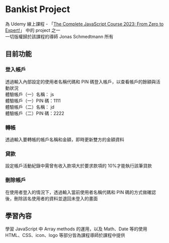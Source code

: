 # Bankist Project

為 Udemy 線上課程 - 「[The Complete JavaScript Course 2023: From Zero to Expert!](https://www.udemy.com/course/the-complete-javascript-course/)」 中的 project 之一  
一切版權歸於該課程的導師 Jonas Schmedtmann 所有

## 目前功能

### 登入帳戶

透過輸入內部設定的使用者名稱代碼和 PIN 碼登入帳戶，以查看帳戶的餘額與活動狀況  
體驗帳戶（一）名稱： js  
體驗帳戶（一）PIN 碼：1111  
體驗帳戶（二）名稱： jd  
體驗帳戶（二）PIN 碼：2222

### 轉帳

透過輸入要轉帳的帳戶名稱和金額，即時更新雙方的金額資料

### 貸款

設定帳戶活動紀錄中需曾有收入款項大於要求款項的 10%才能執行該筆貸款

### 刪除帳戶

在使用者登入的情況下，透過輸入當前使用者名稱代碼和 PIN 碼的方式做確認後，刪除該名使用者的資料並退回未登入的畫面

## 學習內容

學習 JavaScript 中 Array methods 的運用，以及 Math、Date 等的使用  
HTML、CSS、icon、logo 等部分皆為課程導師於課程中提供
